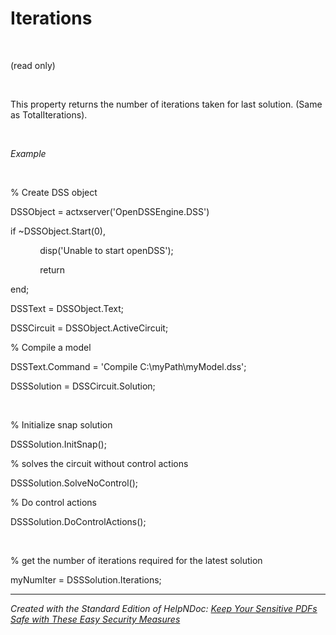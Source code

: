 # Iterations

&nbsp;

(read only)

&nbsp;

This property returns the number of iterations taken for last solution. (Same as TotalIterations).

&nbsp;

*Example*

&nbsp;

% Create DSS object

DSSObject = actxserver('OpenDSSEngine.DSS')

if ~DSSObject.Start(0),

&nbsp; &nbsp; &nbsp; &nbsp; &nbsp; &nbsp; disp('Unable to start openDSS');

&nbsp; &nbsp; &nbsp; &nbsp; &nbsp; &nbsp; return

end;

DSSText = DSSObject.Text;

DSSCircuit = DSSObject.ActiveCircuit;

% Compile a model &nbsp; &nbsp;

DSSText.Command = 'Compile C:\\myPath\\myModel.dss';

DSSSolution = DSSCircuit.Solution;

&nbsp;

% Initialize snap solution

DSSSolution.InitSnap();&nbsp;

% solves the circuit without control actions

DSSSolution.SolveNoControl();&nbsp;

% Do control actions

DSSSolution.DoControlActions();

&nbsp;

% get the number of iterations required for the latest solution

myNumIter = DSSSolution.Iterations;
***
_Created with the Standard Edition of HelpNDoc: [Keep Your Sensitive PDFs Safe with These Easy Security Measures](<https://www.helpndoc.com/step-by-step-guides/how-to-generate-an-encrypted-password-protected-pdf-document/>)_

